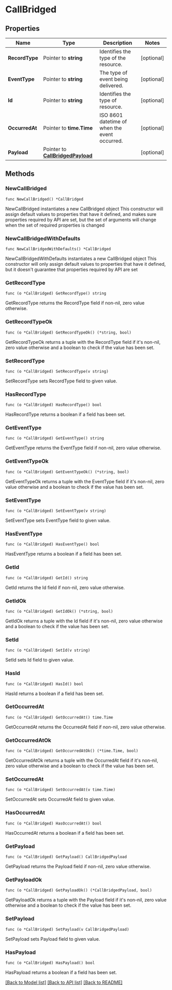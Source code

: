 # CallBridged

## Properties

Name | Type | Description | Notes
------------ | ------------- | ------------- | -------------
**RecordType** | Pointer to **string** | Identifies the type of the resource. | [optional] 
**EventType** | Pointer to **string** | The type of event being delivered. | [optional] 
**Id** | Pointer to **string** | Identifies the type of resource. | [optional] 
**OccurredAt** | Pointer to **time.Time** | ISO 8601 datetime of when the event occurred. | [optional] 
**Payload** | Pointer to [**CallBridgedPayload**](CallBridgedPayload.md) |  | [optional] 

## Methods

### NewCallBridged

`func NewCallBridged() *CallBridged`

NewCallBridged instantiates a new CallBridged object
This constructor will assign default values to properties that have it defined,
and makes sure properties required by API are set, but the set of arguments
will change when the set of required properties is changed

### NewCallBridgedWithDefaults

`func NewCallBridgedWithDefaults() *CallBridged`

NewCallBridgedWithDefaults instantiates a new CallBridged object
This constructor will only assign default values to properties that have it defined,
but it doesn't guarantee that properties required by API are set

### GetRecordType

`func (o *CallBridged) GetRecordType() string`

GetRecordType returns the RecordType field if non-nil, zero value otherwise.

### GetRecordTypeOk

`func (o *CallBridged) GetRecordTypeOk() (*string, bool)`

GetRecordTypeOk returns a tuple with the RecordType field if it's non-nil, zero value otherwise
and a boolean to check if the value has been set.

### SetRecordType

`func (o *CallBridged) SetRecordType(v string)`

SetRecordType sets RecordType field to given value.

### HasRecordType

`func (o *CallBridged) HasRecordType() bool`

HasRecordType returns a boolean if a field has been set.

### GetEventType

`func (o *CallBridged) GetEventType() string`

GetEventType returns the EventType field if non-nil, zero value otherwise.

### GetEventTypeOk

`func (o *CallBridged) GetEventTypeOk() (*string, bool)`

GetEventTypeOk returns a tuple with the EventType field if it's non-nil, zero value otherwise
and a boolean to check if the value has been set.

### SetEventType

`func (o *CallBridged) SetEventType(v string)`

SetEventType sets EventType field to given value.

### HasEventType

`func (o *CallBridged) HasEventType() bool`

HasEventType returns a boolean if a field has been set.

### GetId

`func (o *CallBridged) GetId() string`

GetId returns the Id field if non-nil, zero value otherwise.

### GetIdOk

`func (o *CallBridged) GetIdOk() (*string, bool)`

GetIdOk returns a tuple with the Id field if it's non-nil, zero value otherwise
and a boolean to check if the value has been set.

### SetId

`func (o *CallBridged) SetId(v string)`

SetId sets Id field to given value.

### HasId

`func (o *CallBridged) HasId() bool`

HasId returns a boolean if a field has been set.

### GetOccurredAt

`func (o *CallBridged) GetOccurredAt() time.Time`

GetOccurredAt returns the OccurredAt field if non-nil, zero value otherwise.

### GetOccurredAtOk

`func (o *CallBridged) GetOccurredAtOk() (*time.Time, bool)`

GetOccurredAtOk returns a tuple with the OccurredAt field if it's non-nil, zero value otherwise
and a boolean to check if the value has been set.

### SetOccurredAt

`func (o *CallBridged) SetOccurredAt(v time.Time)`

SetOccurredAt sets OccurredAt field to given value.

### HasOccurredAt

`func (o *CallBridged) HasOccurredAt() bool`

HasOccurredAt returns a boolean if a field has been set.

### GetPayload

`func (o *CallBridged) GetPayload() CallBridgedPayload`

GetPayload returns the Payload field if non-nil, zero value otherwise.

### GetPayloadOk

`func (o *CallBridged) GetPayloadOk() (*CallBridgedPayload, bool)`

GetPayloadOk returns a tuple with the Payload field if it's non-nil, zero value otherwise
and a boolean to check if the value has been set.

### SetPayload

`func (o *CallBridged) SetPayload(v CallBridgedPayload)`

SetPayload sets Payload field to given value.

### HasPayload

`func (o *CallBridged) HasPayload() bool`

HasPayload returns a boolean if a field has been set.


[[Back to Model list]](../README.md#documentation-for-models) [[Back to API list]](../README.md#documentation-for-api-endpoints) [[Back to README]](../README.md)


